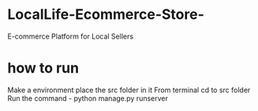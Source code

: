 # LocalLife-Ecommerce-Store-
E-commerce Platform for Local Sellers

# how to run 
Make a environment place the src folder in it 
From terminal cd to src folder
Run the command - python manage.py runserver
